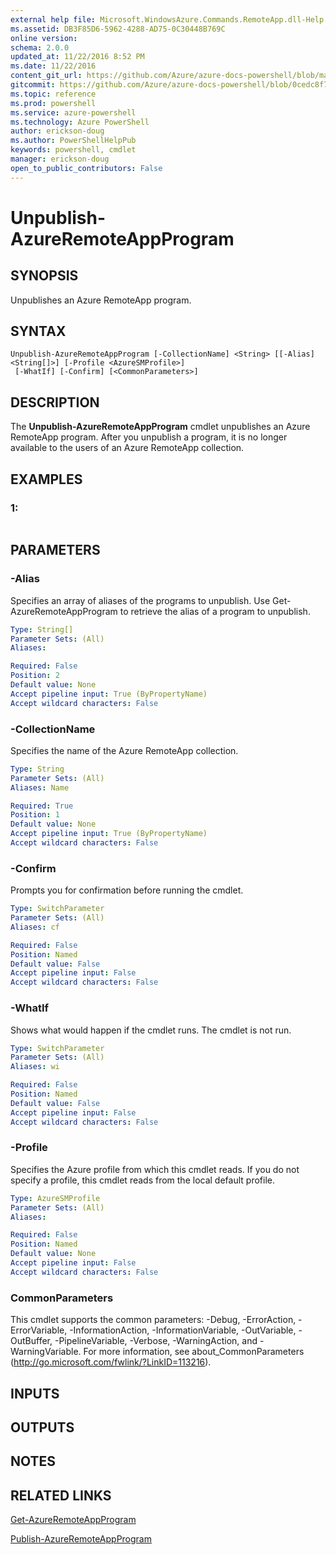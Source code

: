 ```yaml
---
external help file: Microsoft.WindowsAzure.Commands.RemoteApp.dll-Help.xml
ms.assetid: DB3F85D6-5962-4288-AD75-0C30448B769C
online version: 
schema: 2.0.0
updated_at: 11/22/2016 8:52 PM
ms.date: 11/22/2016
content_git_url: https://github.com/Azure/azure-docs-powershell/blob/master/azureps-cmdlets-docs/ServiceManagement/Azure.RemoteApp/v3.1.0/Unpublish-AzureRemoteAppProgram.md
gitcommit: https://github.com/Azure/azure-docs-powershell/blob/0cedc8f73bc96cf5ac4c69144e17b3de601fd3cc/azureps-cmdlets-docs/ServiceManagement/Azure.RemoteApp/v3.1.0/Unpublish-AzureRemoteAppProgram.md
ms.topic: reference
ms.prod: powershell
ms.service: azure-powershell
ms.technology: Azure PowerShell
author: erickson-doug
ms.author: PowerShellHelpPub
keywords: powershell, cmdlet
manager: erickson-doug
open_to_public_contributors: False
---
```


# Unpublish-AzureRemoteAppProgram

## SYNOPSIS
Unpublishes an Azure RemoteApp program.

## SYNTAX

```
Unpublish-AzureRemoteAppProgram [-CollectionName] <String> [[-Alias] <String[]>] [-Profile <AzureSMProfile>]
 [-WhatIf] [-Confirm] [<CommonParameters>]
```

## DESCRIPTION
The **Unpublish-AzureRemoteAppProgram** cmdlet unpublishes an Azure RemoteApp program.
After you unpublish a program, it is no longer available to the users of an Azure RemoteApp collection.

## EXAMPLES

### 1:
```

```

## PARAMETERS

### -Alias
Specifies an array of aliases of the programs to unpublish.
Use Get-AzureRemoteAppProgram to retrieve the alias of a program to unpublish.

```yaml
Type: String[]
Parameter Sets: (All)
Aliases: 

Required: False
Position: 2
Default value: None
Accept pipeline input: True (ByPropertyName)
Accept wildcard characters: False
```

### -CollectionName
Specifies the name of the Azure RemoteApp collection.

```yaml
Type: String
Parameter Sets: (All)
Aliases: Name

Required: True
Position: 1
Default value: None
Accept pipeline input: True (ByPropertyName)
Accept wildcard characters: False
```

### -Confirm
Prompts you for confirmation before running the cmdlet.

```yaml
Type: SwitchParameter
Parameter Sets: (All)
Aliases: cf

Required: False
Position: Named
Default value: False
Accept pipeline input: False
Accept wildcard characters: False
```

### -WhatIf
Shows what would happen if the cmdlet runs.
The cmdlet is not run.

```yaml
Type: SwitchParameter
Parameter Sets: (All)
Aliases: wi

Required: False
Position: Named
Default value: False
Accept pipeline input: False
Accept wildcard characters: False
```

### -Profile
Specifies the Azure profile from which this cmdlet reads.
If you do not specify a profile, this cmdlet reads from the local default profile.

```yaml
Type: AzureSMProfile
Parameter Sets: (All)
Aliases: 

Required: False
Position: Named
Default value: None
Accept pipeline input: False
Accept wildcard characters: False
```

### CommonParameters
This cmdlet supports the common parameters: -Debug, -ErrorAction, -ErrorVariable, -InformationAction, -InformationVariable, -OutVariable, -OutBuffer, -PipelineVariable, -Verbose, -WarningAction, and -WarningVariable. For more information, see about_CommonParameters (http://go.microsoft.com/fwlink/?LinkID=113216).

## INPUTS

## OUTPUTS

## NOTES

## RELATED LINKS

[Get-AzureRemoteAppProgram](xref:ServiceManagement/Azure.RemoteApp/v3.1.0/Get-AzureRemoteAppProgram.md)

[Publish-AzureRemoteAppProgram](xref:ServiceManagement/Azure.RemoteApp/v3.1.0/Publish-AzureRemoteAppProgram.md)


